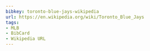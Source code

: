 ```yaml
---
bibkey: toronto-blue-jays-wikipedia
url: https://en.wikipedia.org/wiki/Toronto_Blue_Jays
tags:
- MLB
- BibCard
- Wikipedia URL
---
```


